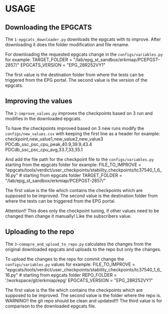 # USAGE
## Downloading the EPGCATS
The `1-epgcats_downloader.py` downloads the epgcats with to improve. After downloading it does the folder modification and file rename.

For downloading the requested epgcats change in the `configs/variables.py` for example:
TARGET_FOLDER = "/lab/epg_st_sandbox/erkmiap/PCEPGST-2857/"
EPGCATS_VERSION = "EPG_28R252VY1"

The first value is the destination folder from where the tests can be triggered from the EPG portal.
The second value is the version of the epgcats.

## Improving the values
The `2-improve_values.py` improves the checkpoints based on 3 run and modifies in the downloaded epgcats.

To have the checkpoints improved based on 3 new runs modify the `configs/new_values.csv` with keeping the first line as a header for example:
checkpoint,new_value1,new_value2,new_value3
PDCdb_ssc_psc_cpu_peak,40.9,39.9,43.4
PDCdb_ssc_psc_cpu_avg,33.7,33,35.1

And add the file path for the checkpoint file to the `configs/variables.py` starting from the epgcats folder for example:
FILE_TO_IMPROVE = "epgcats/tools/verdict/user_checkpoints/stability_checkpoints/tc37540_1_6_16.py"  # starting from epgcats folder
TARGET_FOLDER = "/lab/epg_st_sandbox/erkmiap/PCEPGST-2857/"

The first value is the file which contains the checkpoints which are supposed to be improved.
The second value is the destination folder from where the tests can be triggered from the EPG portal.

Attention!! This does only the checkpoint tuning, if other values need to be changed then change it manually! Like the subscribers value.

## Uploading to the repo
The `3-comapre_and_upload_to_repo.py` calculates the changes from the original downloaded epgcats and uploads to the repo but only the changes.

To upload the changes to the repo for commit change the `configs/variables.py` values for example:
FILE_TO_IMPROVE = "epgcats/tools/verdict/user_checkpoints/stability_checkpoints/tc37540_1_6_16.py"  # starting from epgcats folder
REPO_FOLDER = '/workspace/git/erkmiap/epg'
EPGCATS_VERSION = "EPG_28R252VY1"

The first value is the file which contains the checkpoints which are supposed to be improved.
The second value is the folder where the repo is. WARNING!! the git repo should be clean and updated!!!
The third value is for comparison to the downloaded epgcats file.
